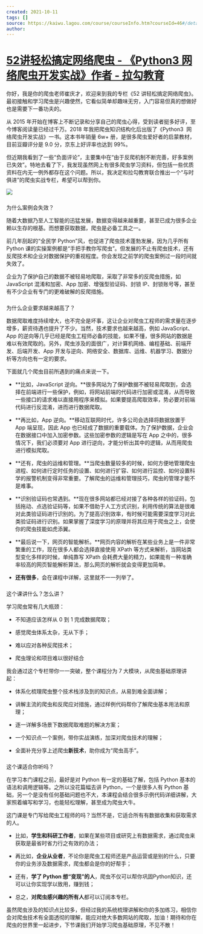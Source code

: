 ```yaml
---
created: 2021-10-11
tags: []
source: https://kaiwu.lagou.com/course/courseInfo.htm?courseId=46#/detail/pc?id=1661
author: 
---
```


# [52讲轻松搞定网络爬虫 - 《Python3 网络爬虫开发实战》作者 - 拉勾教育](https://kaiwu.lagou.com/course/courseInfo.htm?courseId=46#/detail/pc?id=1661)


你好，我是你的爬虫老师崔庆才，欢迎来到我的专栏《52 讲轻松搞定网络爬虫》。最初接触和学习爬虫是兴趣使然，它看似简单却趣味无穷，入门容易但真的想做好也是需要下一番功夫的。

从 2015 年开始在博客上不断记录和分享自己的爬虫心得，受到读者挺多好评，至今博客阅读量已经过千万。2018 年我把爬虫知识结构化后出版了《Python3  网络爬虫开发实战》一书。这本书年销量 6w+ 册，是很多爬虫爱好者的启蒙教材，目前豆瓣评分是 9.0 分，京东上好评率也达到 99%。

但近期我看到了一些“负面评论”，主要集中在“由于反爬机制不断完善，好多案例已失效”。特地去看了下，我发现虽然网上有很多爬虫学习资料，但包括一些优质资料在内无一例外都存在这个问题。所以，我决定和拉勾教育联合推出一个“与时俱进”的爬虫实战专栏，希望可以帮到你。

![](https://s0.lgstatic.com/i/image3/M01/6B/59/CgpOIF5XfsCAFn3dAAElw-Oz2J8595.png)

### 

为什么案例会失效？

随着大数据乃至人工智能的迅猛发展，数据变得越来越重要，甚至已成为很多企业赖以生存的根基。而想要获取数据，爬虫是必备工具之一。

前几年刮起的“全民学 Python”风，也促进了爬虫技术蓬勃发展，因为几乎所有 Python 课的实操案例都是“手把手教你写爬虫”。但发展的不止有爬虫技术，还有反爬技术和企业对数据保护的重视程度。你会发现之前学的爬虫案例过一段时间就失效了。

企业为了保护自己的数据不被轻易地爬取，采取了非常多的反爬虫措施，如 JavaScript 混淆和加密、App 加密、增强型验证码、封锁 IP、封锁账号等，甚至有不少企业有专门的更难破解的反爬措施。

### 

为什么企业要求越来越高了？

数据爬取难度持续增大，也不完全是坏事，这让企业对爬虫工程师的需求量在逐步增多，薪资待遇也提升了不少。当然，技术要求也越来越高，例如 JavaScript、App 的逆向等几乎已经是爬虫工程师必备的技能，如果不懂，很多网站的数据是难以有效爬取的。另外，爬虫涉及的面很广，对计算机网络、编程基础、前端开发、后端开发、App 开发与逆向、网络安全、数据库、运维、机器学习、数据分析等方向也有一定的要求。

下面就几个爬虫目前所遇到的痛点来说一下。

-   **比如，JavaScript 逆向。**很多网站为了保护数据不被轻易爬取到，会选择在前端进行一些保护，例如，将网站前端的代码进行加密或混淆，从而导致一些接口的请求难以直接用程序来模拟。如果要提高爬取效率，势必要对前端代码进行反混淆，进而进行数据爬取。
    
-   **再比如，App 逆向。**移动互联网时代，许多公司会选择将数据放置于 App 端呈现，因此 App 也已经成了数据的重要载体。为了保护数据，企业会在数据接口中加入加密参数。这些加密参数的逻辑是写在 App 之中的，很多情况下，我们必须要对 App 进行逆向，才能分析出其中的逻辑，从而用爬虫进行模拟爬取。
    
-   **还有，爬虫的运维和管理。**当爬虫数量较多的时候，如何方便地管理爬虫进程、如何进行定时任务的设置、如何进行扩容、如何进行监控、如何设置科学的报警机制变得非常重要。了解爬虫的运维和管理技巧，爬虫的管理才能不是难事。
    
-   **识别验证码也常遇到。**现在很多网站都已经对接了各种各样的验证码，包括拖动、点选验证码等，如果不借助于人工方式识别，利用传统的算法是很难对此类验证码进行识别的。为了提高识别效率，有时候可能需要深度学习对此类验证码进行识别。如果掌握了深度学习的原理并将其应用于爬虫之上，会使你的爬虫技能如虎添翼。
    
-   **最后说一下，网页的智能解析。**网页内容的解析在某些业务上是一件非常繁重的工作，现在很多人都会选择直接使用 XPath 等方式来解析，当网站类型变化多样的时候，单纯靠写 XPath 会耗费大量的精力，如果能有一种准确率较高的网页智能解析算法，那么网页的解析就会变得更加简单。
    
-   **还有很多**，会在课程中详解，这里就不一一列举了。
    

### 

这个课讲什么？怎么讲？

学习爬虫常有几大瓶颈：

-   不知道应该怎样从 0 到 1 完成数据爬取；
    
-   感觉爬虫体系太杂，无从下手；
    
-   难以应对各种反爬技术；
    
-   爬虫理论和项目难以很好结合
    

我会通过这个专栏带你一一突破，整个课程分为 7 大模块，从爬虫基础原理讲起：

-   体系化梳理爬虫整个技术栈涉及到的知识点，从易到难全面讲解；
    
-   讲解主流的爬虫和反爬应对措施，通过样例代码帮你了解爬虫基本用法和原理；
    
-   逐一详解多场景下数据爬取难题的解决方案；
    
-   一个知识点一个案例，带你实战演练，加深对爬虫技术的理解；
    
-   全面补充分享上述爬虫**新技术**，助你成为“爬虫高手”。
    

### 

这个课适合你听吗？

在学习本门课程之前，最好是对 Python 有一定的基础了解，包括 Python 基本的语法和调用逻辑等。之所以没花篇幅去讲 Python，一个是很多人有 Python 基础，另一个是没有任何基础问题也不大，本课程会结合很多示例代码详细讲解，大家照着编写和学习，也能轻松理解，甚至成为爬虫大牛。

这门课是专门写给爬虫工程师的吗？当然不是，它适合所有有数据收集和获取需求的人。

-   比如，**学生和科研工作者**，如果在某些项目或研究上有数据需求，通过爬虫来获取是最省时省力行之有效的办法；
    
-   再比如，**企业从业者**，不论你是爬虫工程师还是产品运营或是别的什么，只要你的业务涉及数据需求，爬虫都会是你的好帮手；
    
-   还有，**学了 Python 想“变现”的人**，爬虫不仅可以帮你巩固Python知识，还可以让你实现学以致用，赚到钱；
    
-   总之，**对爬虫感兴趣的所有人**都可以订阅本专栏。
    

虽然爬虫涉及的知识点比较多，但经过我的系统梳理讲解和你的多加练习，相信你会对爬虫技术有全面透彻的理解，能应对绝大多数网站的爬取，加油！期待和你在爬虫的世界里一起进步，下节课我们开始学习爬虫基础原理，不见不散！
